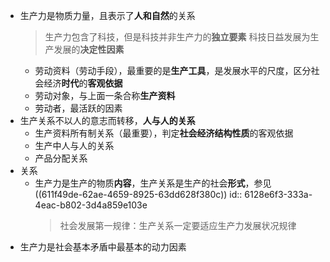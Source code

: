 - 生产力是物质力量，且表示了**人和自然**的关系
  > 生产力包含了科技，但是科技并非生产力的**独立要素**
  > 科技日益发展为生产发展的**决定性因素**
	- 劳动资料（劳动手段），最重要的是**生产工具**，是发展水平的尺度，区分社会经济**时代**的**客观依据**
	- 劳动对象，与上面一条合称**生产资料**
	- 劳动者，最活跃的因素
- 生产关系不以人的意志而转移，**人与人的关系**
	- 生产资料所有制关系（最重要），判定**社会经济结构性质**的客观依据
	- 生产中人与人的关系
	- 产品分配关系
- 关系
	- 生产力是生产的物质**内容**，生产关系是生产的社会**形式**，参见 ((611f49de-62ae-4659-8925-63dd628f380c))
	  id:: 6128e6f3-333a-4eac-b802-3d4a859e103e
	  > 社会发展第一规律：生产关系一定要适应生产力发展状况规律
- 生产力是社会基本矛盾中最基本的动力因素